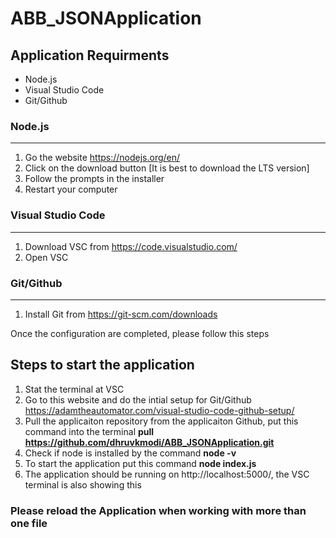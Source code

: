 # ABB_JSONApplication

## Application Requirments
- Node.js
- Visual Studio Code
- Git/Github

### Node.js
----
1. Go the website https://nodejs.org/en/
2. Click on the download button [It is best to download the LTS version]
3. Follow the prompts in the installer
4. Restart your computer

### Visual Studio Code
---
1. Download VSC from https://code.visualstudio.com/
2. Open VSC

### Git/Github
---
1. Install Git from https://git-scm.com/downloads


Once the configuration are completed, please follow this steps

## Steps to start the application
1. Stat the terminal at VSC
2. Go to this website and do the intial setup for Git/Github https://adamtheautomator.com/visual-studio-code-github-setup/
3. Pull the applicaiton repository from the applicaiton Github, put this command into the terminal **pull https://github.com/dhruvkmodi/ABB_JSONApplication.git**
4. Check if node is installed by the command **node -v**
5. To start the application put this command **node index.js**
6. The application should be running on http://localhost:5000/, the VSC terminal is also showing this

### Please reload the Application when working with more than one file



